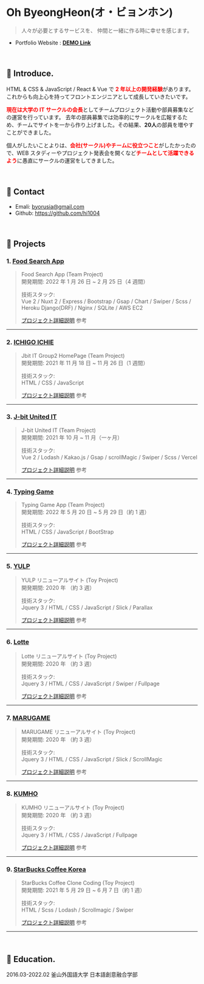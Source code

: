 # Oh ByeongHeon(オ・ビョンホン)

> 人々が必要とするサービスを、 仲間と一緒に作る時に幸せを感じます。

- Portfolio Website : <a href="https://bit.ly/3uIyuw6" target="_blank"><b>DEMO Link</b></a>

</br>

## :pushpin: Introduce.

HTML & CSS & JavaScript / React & Vue で <b style="color: red">2 年以上の開発経験</b>があります。これからも向上心を持ってフロントエンジニアとして成長していきたいです。

<b style="color: red">現在は大学の IT サークルの会長</b>としてチームプロジェクト活動や部員募集などの運営を行っています。 去年の部員募集では効率的にサークルを広報するため、チームでサイトを一から作り上げました。その結果、<b>20人</b>の部員を増やすことができました。

個人がしたいことよりは、<b style="color: red">会社(サークル)やチームに役立つこと</b>がしたかったので、WEB スタディーやプロジェクト発表会を開くなど<b style="color: red">チームとして活躍できるよう</b>に愚直にサークルの運営をしてきました。

</br>

## :pushpin: Contact

- Emali: byorusia@gmail.com
- Github: https://github.com/hi1004

</br>

## :pushpin: Projects

### 1. [Food Search App](https://bit.ly/3ytDaqK)

> Food Search App (Team Project)  
> 開発期間: 2022 年 1 月 26 日 ~ 2 月 25 日（4 週間）
>
> 技術スタック:  
> Vue 2 / Nuxt 2 / Express / Bootstrap / Gsap / Chart / Swiper / Scss / Heroku
> Django(DRF) / Nginx / SQLite / AWS EC2
>
> [プロジェクト詳細説明](https://bit.ly/3uuERTG) 参考

---

### 2. [ICHIGO ICHIE](https://bit.ly/3NM3RN6)

> Jbit IT Group2 HomePage (Team Project)  
> 開発期間: 2021 年 11 月 18 日 ~ 11 月 26 日（1 週間）
>
> 技術スタック:  
> HTML / CSS / JavaScript
>
> [プロジェクト詳細説明](https://bit.ly/3al3DPr) 参考

---

### 3. [J-bit United IT](https://bit.ly/3yNto4e)

> J-bit United IT (Team Project)  
> 開発期間: 2021 年 10 月 ~ 11 月（一ヶ月）
>
> 技術スタック:  
> Vue 2 / Lodash / Kakao.js / Gsap / scrollMagic / Swiper / Scss / Vercel
>
> [プロジェクト詳細説明](https://bit.ly/3ysvpRP) 参考

---

### 4. [Typing Game](https://bit.ly/3uxTy8u)

> Typing Game App (Team Project)  
> 開発期間: 2022 年 5 月 20 日 ~ 5 月 29 日（約 1 週）
>
> 技術スタック:  
> HTML / CSS / JavaScript / BootStrap
>
> [プロジェクト詳細説明](https://bit.ly/3c1cpm3) 参考

---

### 5. [YULP](https://bit.ly/3PdYaIR)

> YULP リニューアルサイト (Toy Project)  
> 開発期間: 2020 年 （約 3 週）
>
> 技術スタック:  
> Jquery 3 / HTML / CSS / JavaScript / Slick / Parallax
>
> [プロジェクト詳細説明](https://bit.ly/3c4IkCg) 参考

---

### 6. [Lotte](https://bit.ly/3RosuTc)

> Lotte リニューアルサイト (Toy Project)  
> 開発期間: 2020 年 （約 3 週）
>
> 技術スタック:  
> Jquery 3 / HTML / CSS / JavaScript / Swiper / Fullpage
>
> [プロジェクト詳細説明](https://bit.ly/3OYE31B) 参考

---

### 7. [MARUGAME](https://bit.ly/3P62rOI)

> MARUGAME リニューアルサイト (Toy Project)  
> 開発期間: 2020 年 （約 3 週）
>
> 技術スタック:  
> Jquery 3 / HTML / CSS / JavaScript / Slick / ScrollMagic
>
> [プロジェクト詳細説明](https://bit.ly/3PeOyxq) 参考

---

### 8. [KUMHO](https://bit.ly/3Az3nqA)

> KUMHO リニューアルサイト (Toy Project)  
> 開発期間: 2020 年 （約 3 週）
>
> 技術スタック:  
> Jquery 3 / HTML / CSS / JavaScript / Fullpage
>
> [プロジェクト詳細説明](https://bit.ly/3OVenmn) 参考

---

### 9. [StarBucks Coffee Korea](https://bit.ly/3IDSIx3)

> StarBucks Coffee Clone Coding (Toy Project)  
> 開発期間: 2021 年 5 月 29 日 ~ 6 月 7 日（約 1 週）
>
> 技術スタック:  
> HTML / Scss / Lodash / Scrollmagic / Swiper
>
> [プロジェクト詳細説明](https://bit.ly/3NR4apR) 参考

---

</br>

## :pushpin: Education.

2016.03-2022.02 釜山外国語大学 日本語創意融合学部
